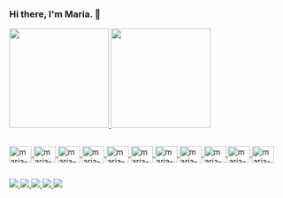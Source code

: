 

### Hi there, I'm Maria. 👋

<div>
  <a href="https://www.beacons.ai/mariacarolbandeira7"/>
    <img height="180em" src="https://github-readme-stats.vercel.app/api?username=mariacarolbandeira7&theme=cobalt&show_icons=true"/>
    <img height="180em" src="https://github-readme-stats.vercel.app/api/top-langs/?username=mariacarolbandeira7&layout=compact&langs_count=16&theme=cobalt"/>
    
</div>

##

<div>
   <img align="center" alt="maria-html" height="30" width="40" src="https://cdn.jsdelivr.net/gh/devicons/devicon/icons/html5/html5-original.svg"/>
   <img align="center" alt="maria-css" height="30" width="40" src="https://cdn.jsdelivr.net/gh/devicons/devicon/icons/css3/css3-original.svg"/>
   <img align="center" alt="maria-bs" height="30" width="40" src="https://cdn.jsdelivr.net/gh/devicons/devicon/icons/bootstrap/bootstrap-original.svg" />
   <img align="center" alt="maria-js" height="30" width="40" src="https://cdn.jsdelivr.net/gh/devicons/devicon/icons/javascript/javascript-original.svg"/>
   <img align="center" alt="maria-ts" height="30" width="40" src="https://cdn.jsdelivr.net/gh/devicons/devicon/icons/typescript/typescript-original.svg"/>
   <img align="center" alt="maria-ang" height="30" width="40" src="https://cdn.jsdelivr.net/gh/devicons/devicon/icons/angularjs/angularjs-original.svg" /> 
   <img align="center" alt="maria-react" height="30" width="40" src="https://cdn.jsdelivr.net/gh/devicons/devicon/icons/react/react-original.svg" />
   <img align="center" alt="maria-java" height="30" width="40" src="https://cdn.jsdelivr.net/gh/devicons/devicon/icons/java/java-original.svg" />
   <img align="center" alt="maria-spring" height="30" width="40" src="https://cdn.jsdelivr.net/gh/devicons/devicon/icons/spring/spring-original.svg" />
   <img align="center" alt="maria-ubuntu" height="30" width="40" src="https://cdn.jsdelivr.net/gh/devicons/devicon/icons/ubuntu/ubuntu-plain.svg" />
   <img align="center" alt="maria-docker" height="30" width="40" src="https://cdn.jsdelivr.net/gh/devicons/devicon/icons/docker/docker-original.svg" />
   
</div>


 
##

<div>
  <a href="https://twitter.com/mcarolbandeira" target="_blank"><img src="https://img.shields.io/badge/Twitter-1DA1F2?style=for-the-badge&logo=twitter&logoColor=white"/>
   <a href="https://www.linkedin.com/in/mariacarolbandeira/" target="_blank"><img src="https://img.shields.io/badge/LinkedIn-0077B5?style=for-the-badge&logo=linkedin&logoColor=white"/> 
   <a href="https://wa.me/5511945811861?text=Oi%2C+Maria%21+%3A%29" target="_blank"><img src="https://img.shields.io/badge/WhatsApp-25D366?style=for-the-badge&logo=whatsapp&logoColor=white"/>  
   <a href="https://t.me/mariacarolbandeira" target="_blank"><img src="https://img.shields.io/badge/Telegram-2CA5E0?style=for-the-badge&logo=telegram&logoColor=white"/>  
   <a href="malito:mariacarolbandeira7@gmail.com" target="_blank"><img src="https://img.shields.io/badge/Gmail-D14836?style=for-the-badge&logo=gmail&logoColor=white"/>
</div>


